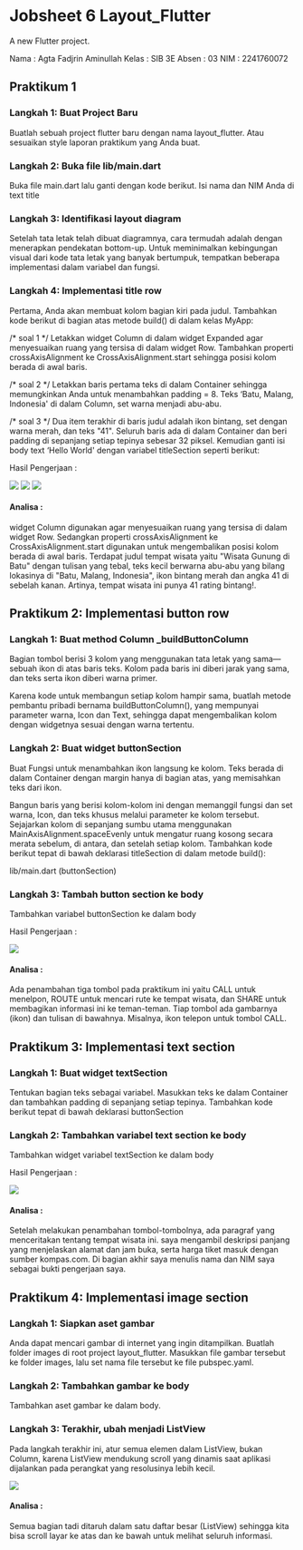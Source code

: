 # Jobsheet 6 Layout_Flutter

A new Flutter project.

Nama : Agta Fadjrin Aminullah
Kelas : SIB 3E
Absen : 03
NIM : 2241760072

## Praktikum 1

### Langkah 1: Buat Project Baru

Buatlah sebuah project flutter baru dengan nama layout_flutter. Atau sesuaikan style laporan praktikum yang Anda buat.

### Langkah 2: Buka file lib/main.dart

Buka file main.dart lalu ganti dengan kode berikut. Isi nama dan NIM Anda di text title

### Langkah 3: Identifikasi layout diagram

Setelah tata letak telah dibuat diagramnya, cara termudah adalah dengan menerapkan pendekatan bottom-up. Untuk meminimalkan kebingungan visual dari kode tata letak yang banyak bertumpuk, tempatkan beberapa implementasi dalam variabel dan fungsi.

### Langkah 4: Implementasi title row

Pertama, Anda akan membuat kolom bagian kiri pada judul. Tambahkan kode berikut di bagian atas metode build() di dalam kelas MyApp:

/* soal 1 */ Letakkan widget Column di dalam widget Expanded agar menyesuaikan ruang yang tersisa di dalam widget Row. Tambahkan properti crossAxisAlignment ke CrossAxisAlignment.start sehingga posisi kolom berada di awal baris.

/* soal 2 */ Letakkan baris pertama teks di dalam Container sehingga memungkinkan Anda untuk menambahkan padding = 8. Teks ‘Batu, Malang, Indonesia' di dalam Column, set warna menjadi abu-abu.

/* soal 3 */ Dua item terakhir di baris judul adalah ikon bintang, set dengan warna merah, dan teks "41". Seluruh baris ada di dalam Container dan beri padding di sepanjang setiap tepinya sebesar 32 piksel. Kemudian ganti isi body text ‘Hello World' dengan variabel titleSection seperti berikut:

Hasil Pengerjaan : 

<img src = "images/1.png">
<img src = "images/2.png">
<img src = "images/3.png">

#### Analisa : 
widget Column digunakan agar menyesuaikan ruang yang tersisa di dalam widget Row. Sedangkan properti crossAxisAlignment ke CrossAxisAlignment.start digunakan untuk mengembalikan posisi kolom berada di awal baris. Terdapat judul tempat wisata yaitu "Wisata Gunung di Batu" dengan tulisan yang tebal, teks kecil berwarna abu-abu yang bilang lokasinya di "Batu, Malang, Indonesia", ikon bintang merah dan angka 41 di sebelah kanan. Artinya, tempat wisata ini punya 41 rating bintang!.

## Praktikum 2: Implementasi button row

### Langkah 1: Buat method Column _buildButtonColumn

Bagian tombol berisi 3 kolom yang menggunakan tata letak yang sama—sebuah ikon di atas baris teks. Kolom pada baris ini diberi jarak yang sama, dan teks serta ikon diberi warna primer.

Karena kode untuk membangun setiap kolom hampir sama, buatlah metode pembantu pribadi bernama buildButtonColumn(), yang mempunyai parameter warna, Icon dan Text, sehingga dapat mengembalikan kolom dengan widgetnya sesuai dengan warna tertentu.

### Langkah 2: Buat widget buttonSection
Buat Fungsi untuk menambahkan ikon langsung ke kolom. Teks berada di dalam Container dengan margin hanya di bagian atas, yang memisahkan teks dari ikon.

Bangun baris yang berisi kolom-kolom ini dengan memanggil fungsi dan set warna, Icon, dan teks khusus melalui parameter ke kolom tersebut. Sejajarkan kolom di sepanjang sumbu utama menggunakan MainAxisAlignment.spaceEvenly untuk mengatur ruang kosong secara merata sebelum, di antara, dan setelah setiap kolom. Tambahkan kode berikut tepat di bawah deklarasi titleSection di dalam metode build():

lib/main.dart (buttonSection)

### Langkah 3: Tambah button section ke body

Tambahkan variabel buttonSection ke dalam body

Hasil Pengerjaan : 

<img src = "images/4.png">

#### Analisa : 

Ada penambahan tiga tombol pada praktikum ini yaitu CALL untuk menelpon, ROUTE untuk mencari rute ke tempat wisata, dan SHARE untuk membagikan informasi ini ke teman-teman.
Tiap tombol ada gambarnya (ikon) dan tulisan di bawahnya. Misalnya, ikon telepon untuk tombol CALL.

## Praktikum 3: Implementasi text section

### Langkah 1: Buat widget textSection

Tentukan bagian teks sebagai variabel. Masukkan teks ke dalam Container dan tambahkan padding di sepanjang setiap tepinya. Tambahkan kode berikut tepat di bawah deklarasi buttonSection

### Langkah 2: Tambahkan variabel text section ke body

Tambahkan widget variabel textSection ke dalam body

Hasil Pengerjaan : 

<img src = "images/5.png">

#### Analisa : 

Setelah melakukan penambahan tombol-tombolnya, ada paragraf yang menceritakan tentang tempat wisata ini. saya mengambil deskripsi panjang yang menjelaskan alamat dan jam buka, serta harga tiket masuk dengan sumber kompas.com. Di bagian akhir saya menulis nama dan NIM saya sebagai bukti pengerjaan saya.

## Praktikum 4: Implementasi image section

### Langkah 1: Siapkan aset gambar

Anda dapat mencari gambar di internet yang ingin ditampilkan. Buatlah folder images di root project layout_flutter. Masukkan file gambar tersebut ke folder images, lalu set nama file tersebut ke file pubspec.yaml.

### Langkah 2: Tambahkan gambar ke body

Tambahkan aset gambar ke dalam body.

### Langkah 3: Terakhir, ubah menjadi ListView

Pada langkah terakhir ini, atur semua elemen dalam ListView, bukan Column, karena ListView mendukung scroll yang dinamis saat aplikasi dijalankan pada perangkat yang resolusinya lebih kecil.

<img src = "images/6.png">

#### Analisa : 
Semua bagian tadi ditaruh dalam satu daftar besar (ListView) sehingga kita bisa scroll layar ke atas dan ke bawah untuk melihat seluruh informasi.